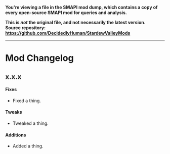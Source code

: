 **You're viewing a file in the SMAPI mod dump, which contains a copy of every open-source SMAPI mod
for queries and analysis.**

**This is _not_ the original file, and not necessarily the latest version.**  
**Source repository: https://github.com/DecidedlyHuman/StardewValleyMods**

----

# Mod Changelog

## x.x.x
#### Fixes
* Fixed a thing.
#### Tweaks
* Tweaked a thing.
#### Additions
* Added a thing.
